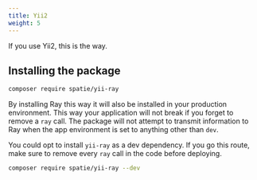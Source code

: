 ```yaml
---
title: Yii2
weight: 5
---
```


If you use Yii2, this is the way.

## Installing the package

```bash
composer require spatie/yii-ray
```

By installing Ray this way it will also be installed in your production environment. This way your application will not break if you forget to remove a `ray` call.  The package will not attempt to transmit information to Ray when the app environment is set to anything other than `dev`.

You could opt to install `yii-ray` as a dev dependency. If you go this route, make sure to remove every `ray` call in the code before deploying.

```bash
composer require spatie/yii-ray --dev
```

